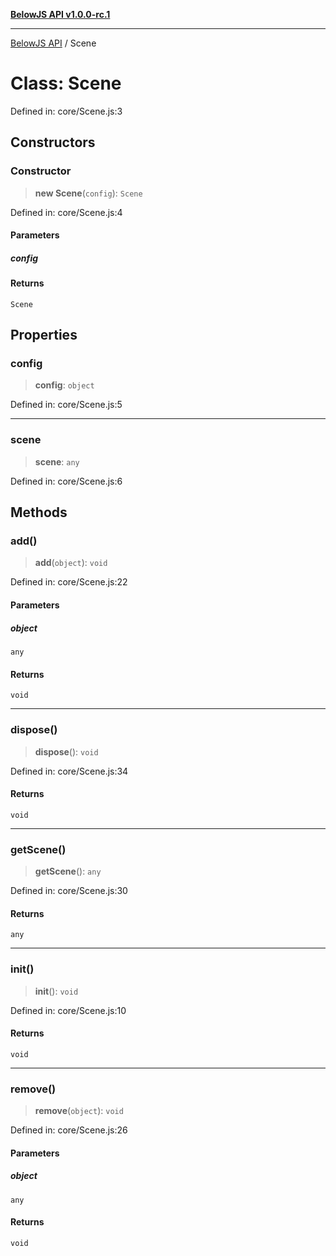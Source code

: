[**BelowJS API v1.0.0-rc.1**](../README.md)

***

[BelowJS API](../globals.md) / Scene

# Class: Scene

Defined in: core/Scene.js:3

## Constructors

### Constructor

> **new Scene**(`config`): `Scene`

Defined in: core/Scene.js:4

#### Parameters

##### config

#### Returns

`Scene`

## Properties

### config

> **config**: `object`

Defined in: core/Scene.js:5

***

### scene

> **scene**: `any`

Defined in: core/Scene.js:6

## Methods

### add()

> **add**(`object`): `void`

Defined in: core/Scene.js:22

#### Parameters

##### object

`any`

#### Returns

`void`

***

### dispose()

> **dispose**(): `void`

Defined in: core/Scene.js:34

#### Returns

`void`

***

### getScene()

> **getScene**(): `any`

Defined in: core/Scene.js:30

#### Returns

`any`

***

### init()

> **init**(): `void`

Defined in: core/Scene.js:10

#### Returns

`void`

***

### remove()

> **remove**(`object`): `void`

Defined in: core/Scene.js:26

#### Parameters

##### object

`any`

#### Returns

`void`
